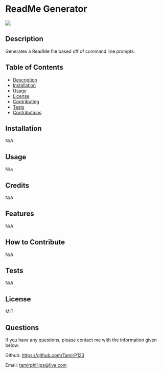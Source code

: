 # ReadMe Generator
  
  ![](https://img.shields.io/badge/License-MIT-blue)

  ## Description

  Generates a ReadMe file based off of command line prompts.


  ## Table of Contents

- [Description](#description)
- [Installation](#installation)
- [Usage](#usage)
- [License](#credits)
- [Contributing](#features)
- [Tests](#tests)
- [Contributions](#contribute)

## Installation

N/A

## Usage

N/a

## Credits

N/A

## Features

N/A

## How to Contribute

N/A

## Tests

N/A

## License

MIT

## Questions

If you have any questions, please contact me with the information given below.

Github: https://github.com/TamirP123

Email: tamirphillips@live.com
